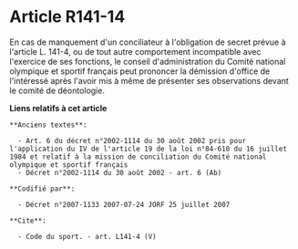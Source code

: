 # Article R141-14

En cas de manquement d'un conciliateur à l'obligation de secret prévue à l'article L. 141-4, ou de tout autre comportement
incompatible avec l'exercice de ses fonctions, le conseil d'administration du Comité national olympique et sportif français
peut prononcer la démission d'office de l'intéressé après l'avoir mis à même de présenter ses observations devant le comité
de déontologie.

**Liens relatifs à cet article**

	**Anciens textes**:

	  - Art. 6 du décret n°2002-1114 du 30 août 2002 pris pour l'application du IV de l'article 19 de la loi n°84-610 du 16 juillet 1984 et relatif à la mission de conciliation du Comité national olympique et sportif français
	  - Décret n°2002-1114 du 30 août 2002 - art. 6 (Ab)

	**Codifié par**:

	  - Décret n°2007-1133 2007-07-24 JORF 25 juillet 2007

	**Cite**:

	  - Code du sport. - art. L141-4 (V)
